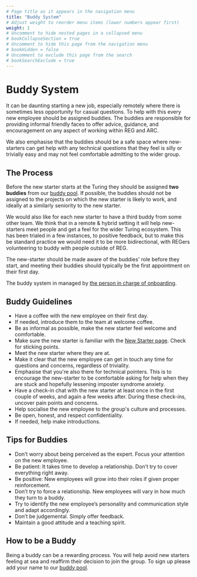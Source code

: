 ```yaml
---
# Page title as it appears in the navigation menu
title: "Buddy System"
# Adjust weight to reorder menu items (lower numbers appear first)
weight: 1
# Uncomment to hide nested pages in a collapsed menu
# bookCollapseSection = true
# Uncomment to hide this page from the navigation menu
# bookHidden = false
# Uncomment to exclude this page from the search
# bookSearchExclude = true
---
```


# Buddy System

It can be daunting starting a new job, especially remotely where there is sometimes less opportunity for casual questions.
To help with this every new employee should be assigned buddies.
The buddies are responsible for providing informal friendly faces to offer advice, guidance, and encouragement on any aspect of working within REG and ARC.

We also emphasise that the buddies should be a safe space where new-starters can get help with any technical questions that they feel is silly or trivially easy and may not feel comfortable admitting to the wider group.

## The Process

Before the new starter starts at the Turing they should be assigned **two buddies** from our [buddy pool](https://github.com/alan-turing-institute/research-engineering-group/wiki/Buddy-Sign-up-and-Matches).
If possible, the buddies should not be assigned to the projects on which the new starter is likely to work, and ideally at a similarly seniority to the new starter.

We would also like for each new starter to have a third buddy from some other team.
We think that in a remote & hybrid setting it will help new-starters meet people and get a feel for the wider Turing ecosystem.
This has been trialed in a few instances, to positive feedback, but to make this be standard practice we would need it to be more bidirectional, with REGers volunteering to buddy with people outside of REG.

The new-starter should be made aware of the buddies' role before they start, and meeting their buddies should typically be the first appointment on their first day.

The buddy system in managed by
[the person in charge of onboarding](https://github.com/alan-turing-institute/research-engineering-group/wiki/The-REGistry#responsibilities).

## Buddy Guidelines

- Have a coffee with the new employee on their first day.
- If needed, introduce them to the team at welcome coffee.
- Be as informal as possible, make the new starter feel welcome and comfortable.
- Make sure the new starter is familiar with the [New Starter page](https://alan-turing-institute.github.io/REG-handbook/docs/onboarding/new_joiners/first_few_days/). Check for sticking points.
- Meet the new starter where they are at.
- Make it clear that the new employee can get in touch any time for questions and concerns, regardless of triviality.
- Emphasise that you're also there for technical pointers. This is to encourage the new-starter to be comfortable asking for help when they are stuck and hopefully lessening imposter syndrome anxiety.
- Have a check-in chat with the new starter at least once in the first couple of weeks, and again a few weeks after. During these check-ins, uncover pain points and concerns.
- Help socialise the new employee to the group's culture and processes.
- Be open, honest, and respect confidentiality.
- If needed, help make introductions.

## Tips for Buddies

- Don’t worry about being perceived as the expert. Focus your attention on the new employee.
- Be patient: It takes time to develop a relationship. Don’t try to cover everything right away.
- Be positive: New employees will grow into their roles if given proper reinforcement.
- Don’t try to force a relationship. New employees will vary in how much they turn to a buddy.
- Try to identify the new employee’s personality and communication style and adapt accordingly.
- Don’t be judgemental. Simply offer feedback.
- Maintain a good attitude and a teaching spirit.

## How to be a Buddy

Being a buddy can be a rewarding process.
You will help avoid new starters feeling at sea and reaffirm their decision to join the group.
To sign up please add your name to our [buddy pool](https://github.com/alan-turing-institute/research-engineering-group/wiki/Buddy-Sign-up-and-Matches).
